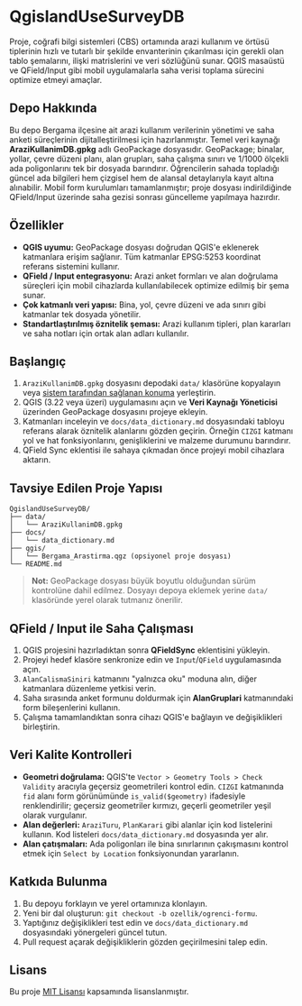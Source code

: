 # QgislandUseSurveyDB

Proje, coğrafi bilgi sistemleri (CBS) ortamında arazi kullanım ve örtüsü tiplerinin hızlı ve tutarlı bir şekilde envanterinin çıkarılması için gerekli olan tablo şemalarını, ilişki matrislerini ve veri sözlüğünü sunar. QGIS masaüstü ve QField/Input gibi mobil uygulamalarla saha verisi toplama sürecini optimize etmeyi amaçlar.

## Depo Hakkında

Bu depo Bergama ilçesine ait arazi kullanım verilerinin yönetimi ve saha anketi süreçlerinin dijitalleştirilmesi için hazırlanmıştır. Temel veri kaynağı **AraziKullanimDB.gpkg** adlı GeoPackage dosyasıdır. GeoPackage; binalar, yollar, çevre düzeni planı, alan grupları, saha çalışma sınırı ve 1/1000 ölçekli ada poligonlarını tek bir dosyada barındırır. Öğrencilerin sahada topladığı güncel ada bilgileri hem çizgisel hem de alansal detaylarıyla kayıt altına alınabilir. Mobil form kurulumları tamamlanmıştır; proje dosyası indirildiğinde QField/Input üzerinde saha gezisi sonrası güncelleme yapılmaya hazırdır.

## Özellikler

* **QGIS uyumu:** GeoPackage dosyası doğrudan QGIS'e eklenerek katmanlara erişim sağlanır. Tüm katmanlar EPSG:5253 koordinat referans sistemini kullanır.
* **QField / Input entegrasyonu:** Arazi anket formları ve alan doğrulama süreçleri için mobil cihazlarda kullanılabilecek optimize edilmiş bir şema sunar.
* **Çok katmanlı veri yapısı:** Bina, yol, çevre düzeni ve ada sınırı gibi katmanlar tek dosyada yönetilir.
* **Standartlaştırılmış öznitelik şeması:** Arazi kullanım tipleri, plan kararları ve saha notları için ortak alan adları kullanılır.

## Başlangıç

1. `AraziKullanimDB.gpkg` dosyasını depodaki `data/` klasörüne kopyalayın veya [sistem tarafından sağlanan konuma](docs/data_dictionary.md#geopackage-dosyasi) yerleştirin.
2. QGIS (3.22 veya üzeri) uygulamasını açın ve **Veri Kaynağı Yöneticisi** üzerinden GeoPackage dosyasını projeye ekleyin.
3. Katmanları inceleyin ve `docs/data_dictionary.md` dosyasındaki tabloyu referans alarak öznitelik alanlarını gözden geçirin. Örneğin `CIZGI` katmanı yol ve hat fonksiyonlarını, genişliklerini ve malzeme durumunu barındırır.
4. QField Sync eklentisi ile sahaya çıkmadan önce projeyi mobil cihazlara aktarın.

## Tavsiye Edilen Proje Yapısı

```
QgislandUseSurveyDB/
├── data/
│   └── AraziKullanimDB.gpkg
├── docs/
│   └── data_dictionary.md
├── qgis/
│   └── Bergama_Arastirma.qgz (opsiyonel proje dosyası)
└── README.md
```

> **Not:** GeoPackage dosyası büyük boyutlu olduğundan sürüm kontrolüne dahil edilmez. Dosyayı depoya eklemek yerine `data/` klasöründe yerel olarak tutmanız önerilir.

## QField / Input ile Saha Çalışması

1. QGIS projesini hazırladıktan sonra **QFieldSync** eklentisini yükleyin.
2. Projeyi hedef klasöre senkronize edin ve `Input`/`QField` uygulamasında açın.
3. `AlanCalismaSiniri` katmanını "yalnızca oku" moduna alın, diğer katmanlara düzenleme yetkisi verin.
4. Saha sırasında anket formunu doldurmak için **AlanGruplari** katmanındaki form bileşenlerini kullanın.
5. Çalışma tamamlandıktan sonra cihazı QGIS'e bağlayın ve değişiklikleri birleştirin.

## Veri Kalite Kontrolleri

* **Geometri doğrulama:** QGIS'te `Vector > Geometry Tools > Check Validity` aracıyla geçersiz geometrileri kontrol edin. `CIZGI` katmanında `fid` alanı form görünümünde `is_valid($geometry)` ifadesiyle renklendirilir; geçersiz geometriler kırmızı, geçerli geometriler yeşil olarak vurgulanır.
* **Alan değerleri:** `AraziTuru`, `PlanKarari` gibi alanlar için kod listelerini kullanın. Kod listeleri `docs/data_dictionary.md` dosyasında yer alır.
* **Alan çatışmaları:** Ada poligonları ile bina sınırlarının çakışmasını kontrol etmek için `Select by Location` fonksiyonundan yararlanın.

## Katkıda Bulunma

1. Bu depoyu forklayın ve yerel ortamınıza klonlayın.
2. Yeni bir dal oluşturun: `git checkout -b ozellik/ogrenci-formu`.
3. Yaptığınız değişiklikleri test edin ve `docs/data_dictionary.md` dosyasındaki yönergeleri güncel tutun.
4. Pull request açarak değişikliklerin gözden geçirilmesini talep edin.

## Lisans

Bu proje [MIT Lisansı](LICENSE) kapsamında lisanslanmıştır.

